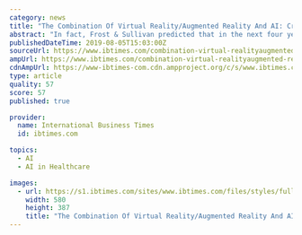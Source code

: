 ```yaml
---
category: news
title: "The Combination Of Virtual Reality/Augmented Reality And AI: Creating A Loop Of Data For The Healthcare Industry"
abstract: "In fact, Frost & Sullivan predicted that in the next four years 45% of operating rooms will be using artificial intelligence and virtual reality ... at their office so they can prescribe additional therapy or make any other additional adjustments to ..."
publishedDateTime: 2019-08-05T15:03:00Z
sourceUrl: https://www.ibtimes.com/combination-virtual-realityaugmented-reality-ai-creating-loop-data-healthcare-2810854
ampUrl: https://www.ibtimes.com/combination-virtual-realityaugmented-reality-ai-creating-loop-data-healthcare-2810854?amp=1
cdnAmpUrl: https://www-ibtimes-com.cdn.ampproject.org/c/s/www.ibtimes.com/combination-virtual-realityaugmented-reality-ai-creating-loop-data-healthcare-2810854?amp=1
type: article
quality: 57
score: 57
published: true

provider:
  name: International Business Times
  id: ibtimes.com

topics:
  - AI
  - AI in Healthcare

images:
  - url: https://s1.ibtimes.com/sites/www.ibtimes.com/files/styles/full/public/2018/01/21/doctor-patient-talking-medical-healthcarelarge.jpg
    width: 580
    height: 387
    title: "The Combination Of Virtual Reality/Augmented Reality And AI: Creating A Loop Of Data For The Healthcare Industry"
---
```

